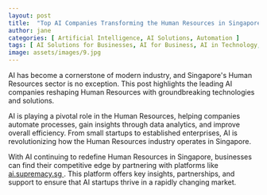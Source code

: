 ```yaml
---
layout: post
title:  "Top AI Companies Transforming the Human Resources in Singapore"
author: jane
categories: [ Artificial Intelligence, AI Solutions, Automation ]
tags: [ AI Solutions for Businesses, AI for Business, AI in Technology, AI Companies ]
image: assets/images/9.jpg
---
```


AI has become a cornerstone of modern industry, and Singapore's Human Resources sector is no exception. This post highlights the leading AI companies reshaping Human Resources with groundbreaking technologies and solutions.

AI is playing a pivotal role in the Human Resources, helping companies automate processes, gain insights through data analytics, and improve overall efficiency. From small startups to established enterprises, AI is revolutionizing how the Human Resources industry operates in Singapore.

With AI continuing to redefine Human Resources in Singapore, businesses can find their competitive edge by partnering with platforms like <a href="https://ai.supremacy.sg" target="_blank"> ai.supremacy.sg </a>. This platform offers key insights, partnerships, and support to ensure that AI startups thrive in a rapidly changing market.
